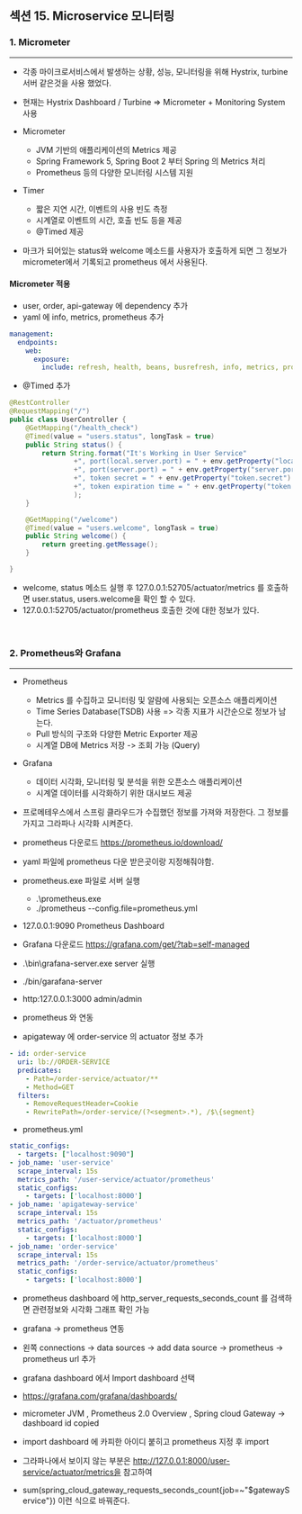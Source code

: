 ## 섹션 15. Microservice 모니터링

### 1. Micrometer
___

- 각종 마이크로서비스에서 발생하는 상황, 성능, 모니터링을 위해 Hystrix, turbine 서버 같은것을 사용 했었다.
- 현재는 Hystrix Dashboard / Turbine => Micrometer + Monitoring System 사용


- Micrometer
  - JVM 기반의 애플리케이션의 Metrics 제공
  - Spring Framework 5, Spring Boot 2 부터 Spring 의 Metrics 처리
  - Prometheus 등의 다양한 모니터링 시스템 지원

- Timer
  - 짧은 지연 시간, 이벤트의 사용 빈도 측정
  - 시계열로 이벤트의 시간, 호출 빈도 등을 제공
  - @Timed 제공


- 마크가 되어있는 status와 welcome 메소드를 사용자가 호출하게 되면 그 정보가 micrometer에서 기록되고 prometheus 에서 사용된다.

#### Micrometer 적용
- user, order, api-gateway 에 dependency 추가
- yaml 에 info, metrics, prometheus 추가
```yaml
management:
  endpoints:
    web:
      exposure:
        include: refresh, health, beans, busrefresh, info, metrics, prometheus
```

- @Timed 추가
```java
@RestController
@RequestMapping("/")
public class UserController {
    @GetMapping("/health_check")
    @Timed(value = "users.status", longTask = true)
    public String status() {
        return String.format("It's Working in User Service"
                +", port(local.server.port) = " + env.getProperty("local.server.port")
                +", port(server.port) = " + env.getProperty("server.port")
                +", token secret = " + env.getProperty("token.secret")
                +", token expiration time = " + env.getProperty("token.expiration_time")
                );
    }

    @GetMapping("/welcome")
    @Timed(value = "users.welcome", longTask = true)
    public String welcome() {
        return greeting.getMessage();
    }

}
```
- welcome, status 메소드 실행 후 127.0.0.1:52705/actuator/metrics 를 호출하면 user.status, users.welcome을 확인 할 수 있다.
- 127.0.0.1:52705/actuator/prometheus 호출한 것에 대한 정보가 있다.

<br>

### 2. Prometheus와 Grafana
___
- Prometheus
  - Metrics 를 수집하고 모니터링 및 알람에 사용되는 오픈소스 애플리케이션
  - Time Series Database(TSDB) 사용 => 각종 지표가 시간순으로 정보가 남는다.
  - Pull 방식의 구조와 다양한 Metric Exporter 제공
  - 시계열 DB에 Metrics 저장 -> 조회 가능 (Query)

- Grafana
    - 데이터 시각화, 모니터링 및 분석을 위한 오픈소스 애플리케이션
    - 시계열 데이터를 시각화하기 위한 대시보드 제공

- 프로메테우스에서 스프링 클라우드가 수집했던 정보를 가져와 저장한다. 그 정보를 가지고 그라파나 시각화 시켜준다.

- prometheus 다운로드 https://prometheus.io/download/
- yaml 파일에 prometheus 다운 받은곳이랑 지정해줘야함.
- prometheus.exe 파일로 서버 실행
  - .\prometheus.exe
  - ./prometheus --config.file=prometheus.yml
- 127.0.0.1:9090 Prometheus Dashboard

- Grafana 다운로드 https://grafana.com/get/?tab=self-managed 
- .\bin\grafana-server.exe server 실행
- ./bin/garafana-server
- http:127.0.0.1:3000 admin/admin 
- prometheus 와 연동

- apigateway 에 order-service 의 actuator 정보 추가
```yaml
- id: order-service
  uri: lb://ORDER-SERVICE
  predicates:
    - Path=/order-service/actuator/**
    - Method=GET
  filters:
    - RemoveRequestHeader=Cookie
    - RewritePath=/order-service/(?<segment>.*), /$\{segment}
```
- prometheus.yml
```yaml
static_configs:
  - targets: ["localhost:9090"]
- job_name: 'user-service'
  scrape_interval: 15s
  metrics_path: '/user-service/actuator/prometheus'
  static_configs:
    - targets: ['localhost:8000']
- job_name: 'apigateway-service'
  scrape_interval: 15s
  metrics_path: '/actuator/prometheus'
  static_configs:
    - targets: ['localhost:8000']
- job_name: 'order-service'
  scrape_interval: 15s
  metrics_path: '/order-service/actuator/prometheus'
  static_configs:
    - targets: ['localhost:8000'] 
```
- prometheus dashboard 에 http_server_requests_seconds_count 를 검색하면 관련정보와 시각화 그래프 확인 가능

- grafana -> prometheus 연동
- 왼쪽 connections -> data sources -> add data source -> prometheus -> prometheus url 추가 
- grafana dashboard 에서 Import dashboard 선택
- https://grafana.com/grafana/dashboards/
- micrometer JVM , Prometheus 2.0 Overview , Spring cloud Gateway -> dashboard id copied
- import dashboard 에 카피한 아이디 붙히고 prometheus 지정 후 import

- 그라파나에서 보이지 않는 부분은 http://127.0.0.1:8000/user-service/actuator/metrics을 참고하여
- sum(spring_cloud_gateway_requests_seconds_count{job=~"$gatewayService"}) 이런 식으로 바꿔준다.
